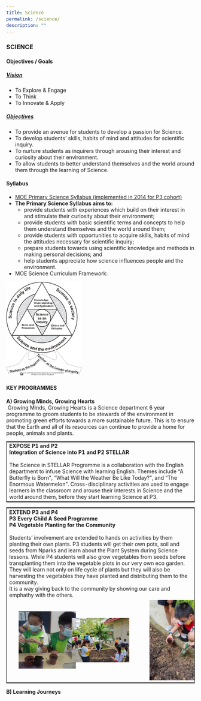 ```yaml
---
title: Science
permalink: /science/
description: ""
---
```

### SCIENCE

#### Objectives / Goals

<h5><u> Vision </u></h5>

*   To Explore & Engage
*   To Think
*   To Innovate & Apply

<h5><u> Objectives </u></h5>

*   To provide an avenue for students to develop a passion for Science.
*   To develop students’ skills, habits of mind and attitudes for scientific inquiry.
*   To nurture students as inquirers through arousing their interest and curiosity about their environment.
*   To allow students to better understand themselves and the world around them through the learning of Science.

#### Syllabus

*   [MOE Primary Science Syllabus (implemented in 2014 for P3 cohort)](https://www.moe.gov.sg/docs/default-source/document/education/syllabuses/sciences/files/science-primary-2014.pdf)
*   **The Primary Science Syllabus aims to:**
	*   provide students with experiences which build on their interest in and stimulate their curiosity about their environment;
    *   provide students with basic scientific terms and concepts to help them understand themselves and the world around them;
    *   provide students with opportunities to acquire skills, habits of mind the attitudes necessary for scientific inquiry;
    *   prepare students towards using scientific knowledge and methods in making personal decisions; and
    *   help students appreciate how science influences people and the environment.
*   MOE Science Curriculum Framework:

<img src="/images/1%20(1).png" style="width:40%"/>

#### KEY PROGRAMMES

<b>A) Growing Minds, Growing Hearts</b> <br>
 Growing Minds, Growing Hearts is a Science department 6 year programme to groom students to be stewards of the environment in promoting green efforts towards a more sustainable future. This is to ensure that the Earth and all of its resources can continue to provide a home for people, animals and plants.

<table style="border:1px solid black">
	<tr>
		<td>
			<b>
				EXPOSE P1 and P2<br>
				Integration of Science into P1 and P2 STELLAR
			</b>
			<br><br>
			The Science in STELLAR Programme is a collaboration with the English department to infuse Science with learning English. Themes include “A Butterfly is Born”, “What Will the Weather Be Like Today?”, and “The Enormous Watermelon”. Cross-disciplinary activities are used to engage learners in the classroom and arouse their interests in Science and the world around them, before they start learning Science at P3.
		</td>
	</tr>
</table>

<table style="border:1px solid black">
	<tr>
		<td colspan="3">
			<b>
				EXTEND P3 and P4 <br>
				P3 Every Child A Seed Programme <br> 
				P4 Vegetable Planting for the Community
			</b>
			<br><br>
			Students’ involvement are extended to hands on activities by them planting their own plants. P3 students will get their own pots, soil and seeds from Nparks and learn about the Plant System during Science lessons. While P4 students will also grow vegetables from seeds before transplanting them into the vegetable plots in our very own eco garden. They will learn not only on life cycle of plants but they will also be harvesting the vegetables they have planted and distributing them to the community.
			<br>
			It is a way giving back to the community by showing our care and emphathy with the others.
		</td>
	</tr>
	<tr>
		<td width="33%"><img src="/images/pic-3.png" style="padding:0px 20px 0px 25px"/></td>
		<td width="33%"><img src="/images/pic-2.png"/></td>
		<td width="33%"><img src="/images/pic-1-215x300.png" style="padding:0px 50px 0px 40px"/></td>
	</tr>
</table>

<b>B) Learning Journeys</b>